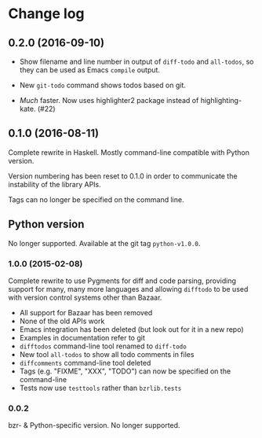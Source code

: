 # Change log

## 0.2.0 (2016-09-10)

* Show filename and line number in output of `diff-todo` and `all-todos`,
  so they can be used as Emacs `compile` output.

* New `git-todo` command shows todos based on git.

* _Much_ faster. Now uses highlighter2 package instead of highlighting-kate.
  (#22)

## 0.1.0 (2016-08-11)

Complete rewrite in Haskell. Mostly command-line compatible with Python
version.

Version numbering has been reset to 0.1.0 in order to communicate the
instability of the library APIs.

Tags can no longer be specified on the command line.

## Python version

No longer supported. Available at the git tag `python-v1.0.0`.

### 1.0.0 (2015-02-08)

Complete rewrite to use Pygments for diff and code parsing, providing support
for many, many more languages and allowing `difftodo` to be used with version
control systems other than Bazaar.

* All support for Bazaar has been removed
* None of the old APIs work
* Emacs integration has been deleted (but look out for it in a new repo)
* Examples in documentation refer to git
* `difftodos` command-line tool renamed to `diff-todo`
* New tool `all-todos` to show all todo comments in files
* `diffcomments` command-line tool deleted
* Tags (e.g. "FIXME", "XXX", "TODO") can now be specified on the command-line
* Tests now use `testtools` rather than `bzrlib.tests`

### 0.0.2

bzr- & Python-specific version. No longer supported.
